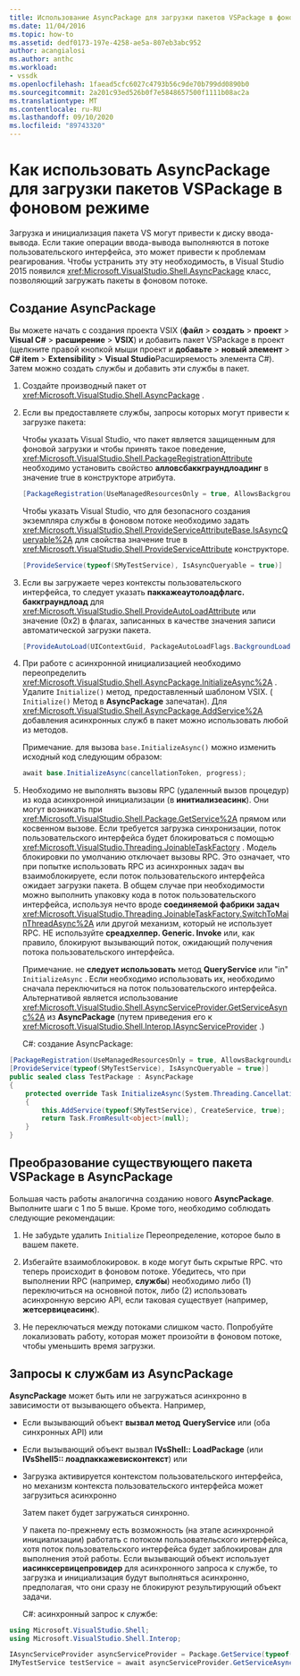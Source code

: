 ```yaml
---
title: Использование AsyncPackage для загрузки пакетов VSPackage в фоновом режиме
ms.date: 11/04/2016
ms.topic: how-to
ms.assetid: dedf0173-197e-4258-ae5a-807eb3abc952
author: acangialosi
ms.author: anthc
ms.workload:
- vssdk
ms.openlocfilehash: 1faead5cfc6027c4793b56c9de70b799dd0890b0
ms.sourcegitcommit: 2a201c93ed526b0f7e5848657500f1111b08ac2a
ms.translationtype: MT
ms.contentlocale: ru-RU
ms.lasthandoff: 09/10/2020
ms.locfileid: "89743320"
---
```

# <a name="how-to-use-asyncpackage-to-load-vspackages-in-the-background"></a>Как использовать AsyncPackage для загрузки пакетов VSPackage в фоновом режиме
Загрузка и инициализация пакета VS могут привести к диску ввода-вывода. Если такие операции ввода-вывода выполняются в потоке пользовательского интерфейса, это может привести к проблемам реагирования. Чтобы устранить эту эту необходимость, в Visual Studio 2015 появился  <xref:Microsoft.VisualStudio.Shell.AsyncPackage> класс, позволяющий загружать пакеты в фоновом потоке.

## <a name="create-an-asyncpackage"></a>Создание AsyncPackage
 Вы можете начать с создания проекта VSIX (**файл**  >  **создать**  >  **проект**  >  **Visual C#**  >  **расширение**  >  **VSIX**) и добавить пакет VSPackage в проект (щелкните правой кнопкой мыши проект и **добавьте**  >  **новый элемент**  >  **C# item**  >  **Extensibility**  >  **Visual Studio**Расширяемость элемента C#). Затем можно создать службы и добавить эти службы в пакет.

1. Создайте производный пакет от <xref:Microsoft.VisualStudio.Shell.AsyncPackage> .

2. Если вы предоставляете службы, запросы которых могут привести к загрузке пакета:

    Чтобы указать Visual Studio, что пакет является защищенным для фоновой загрузки и чтобы принять такое поведение, <xref:Microsoft.VisualStudio.Shell.PackageRegistrationAttribute> необходимо установить свойство **алловсбаккграундлоадинг** в значение true в конструкторе атрибута.

   ```csharp
   [PackageRegistration(UseManagedResourcesOnly = true, AllowsBackgroundLoading = true)]

   ```

    Чтобы указать Visual Studio, что для безопасного создания экземпляра службы в фоновом потоке необходимо задать <xref:Microsoft.VisualStudio.Shell.ProvideServiceAttributeBase.IsAsyncQueryable%2A> для свойства значение true в <xref:Microsoft.VisualStudio.Shell.ProvideServiceAttribute> конструкторе.

   ```csharp
   [ProvideService(typeof(SMyTestService), IsAsyncQueryable = true)]

   ```

3. Если вы загружаете через контексты пользовательского интерфейса, то следует указать **паккажеаутолоадфлагс. баккграундлоад** для <xref:Microsoft.VisualStudio.Shell.ProvideAutoLoadAttribute> или значение (0x2) в флагах, записанных в качестве значения записи автоматической загрузки пакета.

   ```csharp
   [ProvideAutoLoad(UIContextGuid, PackageAutoLoadFlags.BackgroundLoad)]

   ```

4. При работе с асинхронной инициализацией необходимо переопределить <xref:Microsoft.VisualStudio.Shell.AsyncPackage.InitializeAsync%2A> . Удалите `Initialize()` метод, предоставленный шаблоном VSIX. ( `Initialize()` Метод в **AsyncPackage** запечатан). Для <xref:Microsoft.VisualStudio.Shell.AsyncPackage.AddService%2A> добавления асинхронных служб в пакет можно использовать любой из методов.

    Примечание. для вызова `base.InitializeAsync()` можно изменить исходный код следующим образом:

   ```csharp
   await base.InitializeAsync(cancellationToken, progress);
   ```

5. Необходимо не выполнять вызовы RPC (удаленный вызов процедур) из кода асинхронной инициализации (в **инитиализеасинк**). Они могут возникать при <xref:Microsoft.VisualStudio.Shell.Package.GetService%2A> прямом или косвенном вызове.  Если требуется загрузка синхронизации, поток пользовательского интерфейса будет блокироваться с помощью <xref:Microsoft.VisualStudio.Threading.JoinableTaskFactory> . Модель блокировки по умолчанию отключает вызовы RPC. Это означает, что при попытке использовать RPC из асинхронных задач вы взаимоблокируете, если поток пользовательского интерфейса ожидает загрузки пакета. В общем случае при необходимости можно выполнить упаковку кода в поток пользовательского интерфейса, используя нечто вроде **соединяемой фабрики задач** <xref:Microsoft.VisualStudio.Threading.JoinableTaskFactory.SwitchToMainThreadAsync%2A> или другой механизм, который не использует RPC.  НЕ используйте **среадхелпер. Generic. Invoke** или, как правило, блокируют вызывающий поток, ожидающий получения потока пользовательского интерфейса.

    Примечание. не **следует использовать** метод **QueryService** или "in" `InitializeAsync` . Если необходимо использовать их, необходимо сначала переключиться на поток пользовательского интерфейса. Альтернативой является использование <xref:Microsoft.VisualStudio.Shell.AsyncServiceProvider.GetServiceAsync%2A> из **AsyncPackage** (путем приведения его к <xref:Microsoft.VisualStudio.Shell.Interop.IAsyncServiceProvider> .)

   C#: создание AsyncPackage:

```csharp
[PackageRegistration(UseManagedResourcesOnly = true, AllowsBackgroundLoading = true)]
[ProvideService(typeof(SMyTestService), IsAsyncQueryable = true)]
public sealed class TestPackage : AsyncPackage
{
    protected override Task InitializeAsync(System.Threading.CancellationToken cancellationToken, IProgress<ServiceProgressData> progress)
    {
        this.AddService(typeof(SMyTestService), CreateService, true);
        return Task.FromResult<object>(null);
    }
}
```

## <a name="convert-an-existing-vspackage-to-asyncpackage"></a>Преобразование существующего пакета VSPackage в AsyncPackage
 Большая часть работы аналогична созданию нового **AsyncPackage**. Выполните шаги с 1 по 5 выше. Кроме того, необходимо соблюдать следующие рекомендации:

1. Не забудьте удалить `Initialize` Переопределение, которое было в вашем пакете.

2. Избегайте взаимоблокировок. в коде могут быть скрытые RPC. что теперь происходит в фоновом потоке. Убедитесь, что при выполнении RPC (например, **службы**) необходимо либо (1) переключиться на основной поток, либо (2) использовать асинхронную версию API, если таковая существует (например, **жетсервицеасинк**).

3. Не переключаться между потоками слишком часто. Попробуйте локализовать работу, которая может произойти в фоновом потоке, чтобы уменьшить время загрузки.

## <a name="querying-services-from-asyncpackage"></a>Запросы к службам из AsyncPackage
 **AsyncPackage** может быть или не загружаться асинхронно в зависимости от вызывающего объекта. Например,

- Если вызывающий объект **вызвал метод** **QueryService** или (оба синхронных API) или

- Если вызывающий объект вызвал **IVsShell:: LoadPackage** (или **IVsShell5:: лоадпаккажевисконтекст**) или

- Загрузка активируется контекстом пользовательского интерфейса, но механизм контекста пользовательского интерфейса может загрузиться асинхронно

  Затем пакет будет загружаться синхронно.

  У пакета по-прежнему есть возможность (на этапе асинхронной инициализации) работать с потоком пользовательского интерфейса, хотя поток пользовательского интерфейса будет заблокирован для выполнения этой работы. Если вызывающий объект использует **иасинксервицепровидер** для асинхронного запроса к службе, то загрузка и инициализация будут выполняться асинхронно, предполагая, что они сразу не блокируют результирующий объект задачи.

  C#: асинхронный запрос к службе:

```csharp
using Microsoft.VisualStudio.Shell;
using Microsoft.VisualStudio.Shell.Interop;

IAsyncServiceProvider asyncServiceProvider = Package.GetService(typeof(SAsyncServiceProvider)) as IAsyncServiceProvider;
IMyTestService testService = await asyncServiceProvider.GetServiceAsync(typeof(SMyTestService)) as IMyTestService;
```
